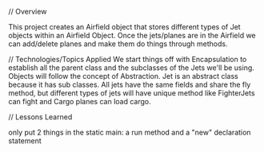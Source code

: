 // Overview

This project creates an Airfield object that stores different types of Jet objects within an Airfield Object. Once the jets/planes are in the Airfield we can add/delete planes and make them do things through methods.

// Technologies/Topics Applied
We start things off with Encapsulation to establish all the parent class and the subclasses of the Jets we'll be using. Objects will follow the concept of Abstraction. Jet is an abstract class because it has sub classes. All jets have the same fields and share the fly method, but different types of jets will have unique method like FighterJets can fight and Cargo planes can load cargo.

// Lessons Learned

only put 2 things in the static main: a run method and a "new" declaration statement
